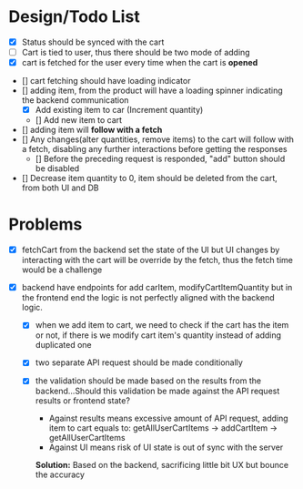 # Design/Todo List

- [x] Status should be synced with the cart
- [ ] Cart is tied to user, thus there should be two mode of adding
- [x] cart is fetched for the user every time when the cart is **opened**
- [] cart fetching should have loading indicator
- [] adding item, from the product will have a loading spinner indicating the backend communication
  - [x] Add existing item to car (Increment quantity)
  - [] Add new item to cart
- [] adding item will **follow with a fetch**
- [] Any changes(alter quantities, remove items) to the cart will follow with a fetch, disabling any further interactions before getting the responses
  - [] Before the preceding request is responded, "add" button should be disabled
- [] Decrease item quantity to 0, item should be deleted from the cart, from both UI and DB

# Problems

- [x] fetchCart from the backend set the state of the UI but UI changes by interacting with the cart will be override by the fetch, thus the fetch time would be a challenge

- [x] backend have endpoints for add carItem, modifyCartItemQuantity but in the frontend end the logic is not perfectly aligned with the backend logic.

  - [x] when we add item to cart, we need to check if the cart has the item or not, if there is we modify cart item's quantity instead of adding duplicated one
  - [x] two separate API request should be made conditionally
  - [x] the validation should be made based on the results from the backend...Should this validation be made against the API request results or frontend state?

    - Against results means excessive amount of API request, adding item to cart equals to: getAllUserCartItems -> addCartItem -> getAllUserCartItems
    - Against UI means risk of UI state is out of sync with the server

    **Solution:** Based on the backend, sacrificing little bit UX but bounce the accuracy
